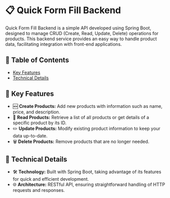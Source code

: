 # 📋 Quick Form Fill Backend

Quick Form Fill Backend is a simple API developed using Spring Boot, designed to manage CRUD (Create, Read, Update, Delete) operations for products. This backend service provides an easy way to handle product data, facilitating integration with front-end applications.

## 📑 Table of Contents
- [Key Features](#-key-features)
- [Technical Details](#-technical-details)

## 🚀 Key Features
- 🆕 **Create Products:** Add new products with information such as name, price, and description.
- 📄 **Read Products:** Retrieve a list of all products or get details of a specific product by its ID.
- ✏️ **Update Products:** Modify existing product information to keep your data up-to-date.
- 🗑️ **Delete Products:** Remove products that are no longer needed.

## 📝 Technical Details
- 🛠️ **Technology:** Built with Spring Boot, taking advantage of its features for quick and efficient development.
- 🌐 **Architecture:** RESTful API, ensuring straightforward handling of HTTP requests and responses.
